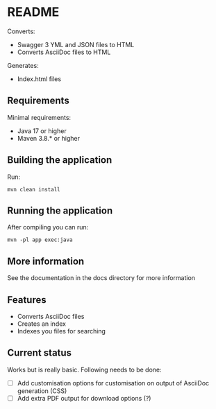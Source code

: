 # README

Converts:

* Swagger 3 YML and JSON files to HTML
* Converts AsciiDoc files to HTML

Generates:

* Index.html files

## Requirements

Minimal requirements:

* Java 17 or higher
* Maven 3.8.* or higher

## Building the application

Run:

    mvn clean install

## Running the application

After compiling you can run:

    mvn -pl app exec:java

## More information

See the documentation in the docs directory for more information

## Features

* Converts AsciiDoc files
* Creates an index
* Indexes you files for searching

## Current status

Works but is really basic. Following needs to be done:

- [ ] Add customisation options for customisation on output of AsciiDoc generation (CSS)
- [ ] Add extra PDF output for download options (?)